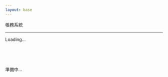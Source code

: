 ```yaml
---
layout: base
---
```


<p class="fs-2 text-center">帳務系統</p>
<hr />
<div class="pages">
    <div class="text-center">
        <div class="spinner-grow" style="width: 5rem; height: 5rem;" role="status">
            <span class="visually-hidden">Loading...</span>
        </div>
        <p class="fs-2">準備中...</p>
    </div>
</div>
<div id="overview" class="pages container" style="display: none">
    <p class="fs-3 text-center">總覽</p>
    <button class="btn btn-primary m-1" id="overview_btn_add" data-bs-toggle="modal"
        data-bs-target="#overview_modal_add">新增紀錄</button>
    <button class="btn btn-success m-1" id="overview_btn_update">重新整理</button>
    <table class="table">
        <thead>
            <tr>
                <th scope="col">日期</th>
                <th scope="col">類型</th>
                <th scope="col">說明</th>
                <th scope="col">金額</th>
                <th scope="col">動作</th>
            </tr>
        </thead>
        <tbody id="overview_tbody">
        </tbody>
    </table>
    <div class="modal fade" id="overview_modal_add" tabindex="-1" aria-labelledby="overview_modal_add_label" aria-hidden="true">
        <div class="modal-dialog">
            <div class="modal-content">
                <div class="modal-header">
                    <h1 class="modal-title fs-5" id="overview_modal_add_label">新增紀錄</h1>
                    <button type="button" class="btn-close" data-bs-dismiss="modal" aria-label="Close"></button>
                </div>
                <div class="modal-body">
                    <div class="mb-3">
                        <label for="overview_modal_add_date" class="form-label">日期</label>
                        <input type="date" class="form-control" id="overview_modal_add_date">
                    </div>
                    <div class="mb-3">
                        <label for="overview_modal_add_type" class="form-label">類型</label>
                        <select class="form-select" id="overview_modal_add_type">
                            <option value="1" selected>支出</option>
                            <option value="2">收入</option>
                        </select>
                    </div>
                    <div class="mb-3">
                        <label for="overview_modal_add_description" class="form-label">說明</label>
                        <input type="text" class="form-control" id="overview_modal_add_description">
                    </div>
                    <div class="mb-3">
                        <label for="overview_modal_add_invoice" class="form-label">發票號碼</label>
                        <input type="text" class="form-control" id="overview_modal_add_invoice">
                    </div>
                    <div class="mb-3">
                        <table class="table">
                            <thead>
                                <tr>
                                <th scope="col">帳戶</th>
                                <th scope="col">金額</th>
                                <th scope="col">刪除</th>
                                </tr>
                            </thead>
                            <tbody id="overview_add_modal_tbody">
                            </tbody>
                        </table>
                        <button type="button" class="btn btn-info" id="overview_add_modal_add_btn"><i class="bi bi-plus-circle"></i>新增</button>
                        <p>總金額：<span id="overview_add_modal_total">0</span></p>
                    </div>
                    <div class="mb-3">
                        <label for="overview_modal_add_commit" class="form-label">備註</label>
                        <input type="text" class="form-control" id="overview_modal_add_commit">
                    </div>
                </div>
                <div class="modal-footer">
                    <button type="button" class="btn btn-secondary" data-bs-dismiss="modal">取消</button>
                    <button type="button" class="btn btn-primary" id="overview_modal_add_save">儲存</button>
                </div>
            </div>
        </div>
    </div>
    <div class="modal fade" id="overview_modal_getDetail" tabindex="-1" aria-labelledby="overview_modal_getDetail_label" aria-hidden="true">
        <div class="modal-dialog">
            <div class="modal-content">
                <div class="modal-header">
                    <h1 class="modal-title fs-5" id="overview_modal_getDetail_label">檢視紀錄</h1>
                    <button type="button" class="btn-close" data-bs-dismiss="modal" aria-label="Close"></button>
                </div>
                <div class="modal-body">
                    <div class="mb-3">
                        <label for="overview_modal_getDetail_date" class="form-label">日期</label>
                        <input type="date" class="form-control" id="overview_modal_getDetail_date" disabled>
                    </div>
                    <div class="mb-3">
                        <label for="overview_modal_getDetail_type" class="form-label">類型</label>
                        <select class="form-select" id="overview_modal_getDetail_type"  disabled>
                            <option value="1" selected>支出</option>
                            <option value="2">收入</option>
                        </select>
                    </div>
                    <div class="mb-3">
                        <label for="overview_modal_getDetail_description" class="form-label">說明</label>
                        <input type="text" class="form-control" id="overview_modal_getDetail_description"  disabled>
                    </div>
                    <div class="mb-3">
                        <label for="overview_modal_getDetail_invoice" class="form-label">發票號碼</label>
                        <input type="text" class="form-control" id="overview_modal_getDetail_invoice"  disabled>
                    </div>
                    <div class="mb-3">
                        <table class="table">
                            <thead>
                                <tr>
                                <th scope="col">帳戶</th>
                                <th scope="col">金額</th>
                                </tr>
                            </thead>
                            <tbody id="overview_modal_getDetail_tbody">
                            </tbody>
                        </table>
                        <p>總金額：<span id="overview_modal_getDetail_total">0</span></p>
                    </div>
                    <div class="mb-3">
                        <label for="overview_modal_getDetail_commit" class="form-label">備註</label>
                        <input type="text" class="form-control" id="overview_modal_getDetail_commit"  disabled>
                    </div>
                </div>
                <div class="modal-footer">
                    <button type="button" class="btn btn-secondary" data-bs-dismiss="modal">關閉</button>
                </div>
            </div>
        </div>
    </div>
</div>
<div id="account" class="pages container" style="display: none">
    <p class="fs-3 text-center">帳戶管理</p>
    <button class="btn btn-primary m-1" id="account_btn_add" data-bs-toggle="modal"
        data-bs-target="#account_modal_add">新增帳戶</button>
    <button class="btn btn-success m-1" id="account_btn_update">重新整理</button>
    <table class="table">
        <thead>
            <tr>
                <th scope="col">名稱</th>
                <th scope="col">備註</th>
                <th scope="col">可用金額</th>
                <th scope="col">動作</th>
            </tr>
        </thead>
        <tbody id="account_tbody">
        </tbody>
    </table>
    <div class="modal fade" id="account_modal_add" tabindex="-1" aria-labelledby="account_modal_add_label" aria-hidden="true">
        <div class="modal-dialog">
            <div class="modal-content">
                <div class="modal-header">
                    <h1 class="modal-title fs-5" id="account_modal_add_label">新增帳戶</h1>
                    <button type="button" class="btn-close" data-bs-dismiss="modal" aria-label="Close"></button>
                </div>
                <div class="modal-body">
                    <div class="mb-3">
                        <label for="account_modal_add_name" class="form-label">名稱</label>
                        <input type="text" class="form-control" id="account_modal_add_name">
                    </div>
                    <div class="mb-3">
                        <label for="account_modal_add_description" class="form-label">說明</label>
                        <input type="text" class="form-control" id="account_modal_add_description">
                    </div>
                    <div class="mb-3">
                        <label for="account_modal_add_amount" class="form-label">起始金額</label>
                        <input type="number" class="form-control" id="account_modal_add_amount">
                    </div>
                </div>
                <div class="modal-footer">
                    <button type="button" class="btn btn-secondary" data-bs-dismiss="modal">取消</button>
                    <button type="button" class="btn btn-primary" id="account_modal_add_save">儲存</button>
                </div>
            </div>
        </div>
    </div>
    <div class="modal fade" id="account_modal_getTransaction" tabindex="-1" aria-labelledby="account_modal_getTransaction_label" aria-hidden="true">
        <div class="modal-dialog">
            <div class="modal-content">
                <div class="modal-header">
                    <h1 class="modal-title fs-5" id="account_modal_getTransaction_label">檢視紀錄 - <span id="account_modal_getTransaction_label_name"></span></h1>
                    <button type="button" class="btn-close" data-bs-dismiss="modal" aria-label="Close"></button>
                </div>
                <div class="modal-body">
                    <table class="table">
                        <thead>
                            <tr>
                                <th scope="col">日期</th>
                                <th scope="col">說明</th>
                                <th scope="col">類型</th>
                                <th scope="col">金額</th>
                            </tr>
                        </thead>
                        <tbody id="account_modal_getTransaction_tbody">
                        </tbody>
                    </table>
                </div>
                <div class="modal-footer">
                    <button type="button" class="btn btn-secondary" data-bs-dismiss="modal">關閉</button>
                </div>
            </div>
        </div>
    </div>
    <div class="modal fade" id="account_modal_edit" tabindex="-1" aria-labelledby="account_modal_edit_label" aria-hidden="true">
        <div class="modal-dialog">
            <div class="modal-content">
                <div class="modal-header">
                    <h1 class="modal-title fs-5" id="account_modal_edit_label">編輯 - <span id="account_modal_edit_label_name"></span></h1>
                    <button type="button" class="btn-close" data-bs-dismiss="modal" aria-label="Close"></button>
                </div>
                <div class="modal-body">
                    <div class="mb-3">
                        <label for="account_modal_add_name" class="form-label">名稱</label>
                        <input type="text" class="form-control" id="account_modal_edit_name">
                    </div>
                    <div class="mb-3">
                        <label for="account_modal_add_description" class="form-label">說明</label>
                        <input type="text" class="form-control" id="account_modal_edit_description">
                    </div>
                    <div class="mb-3">
                        <label for="account_modal_add_amount" class="form-label">起始金額</label>
                        <input type="number" class="form-control" id="account_modal_edit_amount">
                    </div>
                </div>
                <div class="modal-footer">
                    <button type="button" class="btn btn-secondary" data-bs-dismiss="modal">取消</button>
                    <button type="button" class="btn btn-primary" id="account_modal_edit_save">儲存</button>
                </div>
            </div>
        </div>
    </div>
</div>
<script type="module" src="assets/js/account_system.mjs"></script>